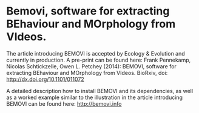 Bemovi, software for extracting BEhaviour and MOrphology from VIdeos.
=============================================================================

The article introducing BEMOVI is accepted by Ecology & Evolution and currently in production. A pre-print can be found here:
Frank Pennekamp, Nicolas Schtickzelle, Owen L. Petchey (2014): BEMOVI, software for extracting BEhaviour and MOrphology from VIdeos. BioRxiv, doi: http://dx.doi.org/10.1101/011072

A detailed description how to install BEMOVI and its dependencies, as well as a worked example similar to the illustration in the article introducing BEMOVI can be found here: http://bemovi.info
